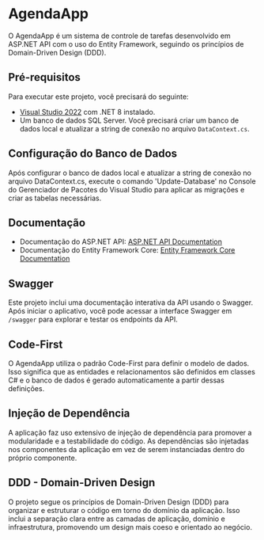 # AgendaApp

O AgendaApp é um sistema de controle de tarefas desenvolvido em ASP.NET API com o uso do Entity Framework, seguindo os princípios de Domain-Driven Design (DDD).

## Pré-requisitos

Para executar este projeto, você precisará do seguinte:

- [Visual Studio 2022](https://visualstudio.microsoft.com/pt-br/vs/) com .NET 8 instalado.
- Um banco de dados SQL Server. Você precisará criar um banco de dados local e atualizar a string de conexão no arquivo `DataContext.cs`.

## Configuração do Banco de Dados

Após configurar o banco de dados local e atualizar a string de conexão no arquivo DataContext.cs, execute o comando 'Update-Database' no Console do Gerenciador de Pacotes do Visual Studio para aplicar as migrações e criar as tabelas necessárias.

## Documentação

- Documentação do ASP.NET API: [ASP.NET API Documentation](https://docs.microsoft.com/pt-br/aspnet/core/web-api/?view=aspnetcore-8.0)
- Documentação do Entity Framework Core: [Entity Framework Core Documentation](https://docs.microsoft.com/pt-br/ef/core/)

## Swagger

Este projeto inclui uma documentação interativa da API usando o Swagger. Após iniciar o aplicativo, você pode acessar a interface Swagger em `/swagger` para explorar e testar os endpoints da API.

## Code-First

O AgendaApp utiliza o padrão Code-First para definir o modelo de dados. Isso significa que as entidades e relacionamentos são definidos em classes C# e o banco de dados é gerado automaticamente a partir dessas definições.

## Injeção de Dependência

A aplicação faz uso extensivo de injeção de dependência para promover a modularidade e a testabilidade do código. As dependências são injetadas nos componentes da aplicação em vez de serem instanciadas dentro do próprio componente.

## DDD - Domain-Driven Design

O projeto segue os princípios de Domain-Driven Design (DDD) para organizar e estruturar o código em torno do domínio da aplicação. Isso inclui a separação clara entre as camadas de aplicação, domínio e infraestrutura, promovendo um design mais coeso e orientado ao negócio.
